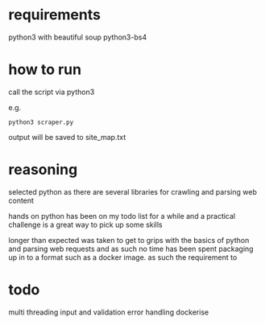 # requirements

python3 with beautiful soup
python3-bs4 

# how to run

call the script via python3

e.g.

`python3 scraper.py`

output will be saved to site_map.txt

# reasoning

selected python as there are several libraries for crawling and parsing web content

hands on python has been on my todo list for a while and a practical challenge is a great way to pick up some skills

longer than expected was taken to get to grips with the basics of python and parsing web requests and as such no time has been spent packaging up in to a format such as a docker image.  as such the requirement to 

# todo

multi threading
input and validation
error handling
dockerise